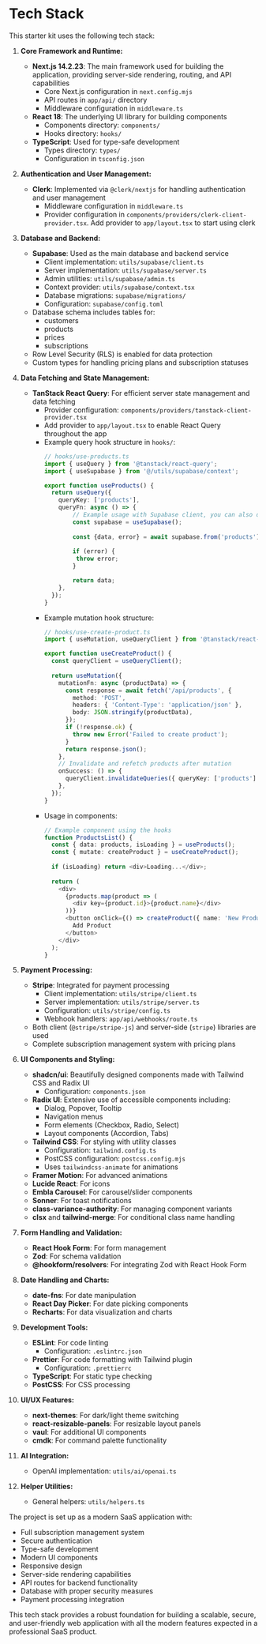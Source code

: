 # Tech Stack

This starter kit uses the following tech stack:

1. **Core Framework and Runtime:**
   - **Next.js 14.2.23**: The main framework used for building the application, providing server-side rendering, routing, and API capabilities
     - Core Next.js configuration in `next.config.mjs`
     - API routes in `app/api/` directory
     - Middleware configuration in `middleware.ts`
   - **React 18**: The underlying UI library for building components
     - Components directory: `components/`
     - Hooks directory: `hooks/`
   - **TypeScript**: Used for type-safe development
     - Types directory: `types/`
     - Configuration in `tsconfig.json`

2. **Authentication and User Management:**
   - **Clerk**: Implemented via `@clerk/nextjs` for handling authentication and user management
     - Middleware configuration in `middleware.ts`
     - Provider configuration in `components/providers/clerk-client-provider.tsx`. Add provider to `app/layout.tsx` to start using clerk

3. **Database and Backend:**
   - **Supabase**: Used as the main database and backend service
     - Client implementation: `utils/supabase/client.ts`
     - Server implementation: `utils/supabase/server.ts`
     - Admin utilities: `utils/supabase/admin.ts`
     - Context provider: `utils/supabase/context.tsx`
     - Database migrations: `supabase/migrations/`
     - Configuration: `supabase/config.toml`
   - Database schema includes tables for:
     - customers
     - products
     - prices
     - subscriptions
   - Row Level Security (RLS) is enabled for data protection
   - Custom types for handling pricing plans and subscription statuses

4. **Data Fetching and State Management:**
   - **TanStack React Query**: For efficient server state management and data fetching
     - Provider configuration: `components/providers/tanstack-client-provider.tsx`
     - Add provider to `app/layout.tsx` to enable React Query throughout the app
     - Example query hook structure in `hooks/`:
       ```typescript
       // hooks/use-products.ts
       import { useQuery } from '@tanstack/react-query';
       import { useSupabase } from '@/utils/supabase/context';
       
       export function useProducts() {
         return useQuery({
           queryKey: ['products'],
           queryFn: async () => {
               // Example usage with Supabase client, you can also do any async request to a server here through fetch, axios, Nextjs server actions, etc.
               const supabase = useSupabase();
               
               const {data, error} = await supabase.from('products').select('*');
               
               if (error) {
                throw error;
               }

               return data;
           },
         });
       }
       ```
     - Example mutation hook structure:
       ```typescript
       // hooks/use-create-product.ts
       import { useMutation, useQueryClient } from '@tanstack/react-query';
       
       export function useCreateProduct() {
         const queryClient = useQueryClient();
         
         return useMutation({
           mutationFn: async (productData) => {
             const response = await fetch('/api/products', {
               method: 'POST',
               headers: { 'Content-Type': 'application/json' },
               body: JSON.stringify(productData),
             });
             if (!response.ok) {
               throw new Error('Failed to create product');
             }
             return response.json();
           },
           // Invalidate and refetch products after mutation
           onSuccess: () => {
             queryClient.invalidateQueries({ queryKey: ['products'] });
           },
         });
       }
       ```
     - Usage in components:
       ```typescript
       // Example component using the hooks
       function ProductsList() {
         const { data: products, isLoading } = useProducts();
         const { mutate: createProduct } = useCreateProduct();
         
         if (isLoading) return <div>Loading...</div>;
         
         return (
           <div>
             {products.map(product => (
               <div key={product.id}>{product.name}</div>
             ))}
             <button onClick={() => createProduct({ name: 'New Product' })}>
               Add Product
             </button>
           </div>
         );
       }
       ```

5. **Payment Processing:**
   - **Stripe**: Integrated for payment processing
     - Client implementation: `utils/stripe/client.ts`
     - Server implementation: `utils/stripe/server.ts`
     - Configuration: `utils/stripe/config.ts`
     - Webhook handlers: `app/api/webhooks/route.ts`
   - Both client (`@stripe/stripe-js`) and server-side (`stripe`) libraries are used
   - Complete subscription management system with pricing plans

6. **UI Components and Styling:**
   - **shadcn/ui**: Beautifully designed components made with Tailwind CSS and Radix UI
     - Configuration: `components.json`
   - **Radix UI**: Extensive use of accessible components including:
     - Dialog, Popover, Tooltip
     - Navigation menus
     - Form elements (Checkbox, Radio, Select)
     - Layout components (Accordion, Tabs)
   - **Tailwind CSS**: For styling with utility classes
     - Configuration: `tailwind.config.ts`
     - PostCSS configuration: `postcss.config.mjs`
     - Uses `tailwindcss-animate` for animations
   - **Framer Motion**: For advanced animations
   - **Lucide React**: For icons
   - **Embla Carousel**: For carousel/slider components
   - **Sonner**: For toast notifications
   - **class-variance-authority**: For managing component variants
   - **clsx** and **tailwind-merge**: For conditional class name handling

7. **Form Handling and Validation:**
   - **React Hook Form**: For form management
   - **Zod**: For schema validation
   - **@hookform/resolvers**: For integrating Zod with React Hook Form

8. **Date Handling and Charts:**
   - **date-fns**: For date manipulation
   - **React Day Picker**: For date picking components
   - **Recharts**: For data visualization and charts

9. **Development Tools:**
   - **ESLint**: For code linting
     - Configuration: `.eslintrc.json`
   - **Prettier**: For code formatting with Tailwind plugin
     - Configuration: `.prettierrc`
   - **TypeScript**: For static type checking
   - **PostCSS**: For CSS processing

10. **UI/UX Features:**
    - **next-themes**: For dark/light theme switching
    - **react-resizable-panels**: For resizable layout panels
    - **vaul**: For additional UI components
    - **cmdk**: For command palette functionality

11. **AI Integration:**
    - OpenAI implementation: `utils/ai/openai.ts`

12. **Helper Utilities:**
    - General helpers: `utils/helpers.ts`

The project is set up as a modern SaaS application with:
- Full subscription management system
- Secure authentication
- Type-safe development
- Modern UI components
- Responsive design
- Server-side rendering capabilities
- API routes for backend functionality
- Database with proper security measures
- Payment processing integration

This tech stack provides a robust foundation for building a scalable, secure, and user-friendly web application with all the modern features expected in a professional SaaS product.

